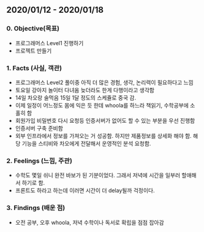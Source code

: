 ## 2020/01/12 - 2020/01/18

### 0. Objective(목표)

- 프로그래머스 Level1 진행하기
- 프로젝트 만들기

### 1. Facts (사실, 객관)

- 프로그래머스 Level2 풀이중 아직 더 많은 경험, 생각, 논리력이 필요하다고 느낌
- 토요일 강아지 놀이터 다녀옴 늦더라도 한게 다행이라고 생각함
- 14일 차오랑 술먹음 15일 1달 정도의 스케쥴로 중국 감.
- 이제 일정이 어느정도 몸에 익은 듯 한데 whoola를 하느라 책읽기, 수학공부에 소홀히 함
- 회원가입 비밀번호 다시 요청등 인증서버가 없어도 할 수 있는 부분을 우선 진행함
- 인증서버 구축 준비함
- 외부 인프라에서 정보를 가져오는 거 성공함. 하지만 제품정보를 상세화 해야 함. 해당 기능을 스티비와 차오에게 전달해서 운영적인 분석 요청함.

### 2. Feelings (느낌, 주관)

- 수학도 몇일 쉬니 완전 바보가 된 기분이었다. 그래서 저녁에 시간을 일부러 할애해서 하기로 함.
- 프론트도 하라고 하는데 이러면 시간이 더 delay될까 걱정이다.

### 3. Findings (배운 점)

- 오전 공부, 오후 whoola, 저녁 수학이나 독서로 확립을 점점 잡아감
